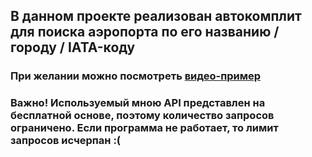 ## В данном проекте реализован автокомплит для поиска аэропорта по его названию / городу / IATA-коду
### При желании можно посмотреть [видео-пример](autocomplete/samples/Autocomplete.mov)
### __Важно!__ Используемый мною API представлен на бесплатной основе, поэтому количество запросов ограничено. Если программа не работает, то лимит запросов исчерпан :(

